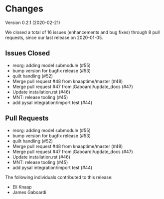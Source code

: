 # Changes

Version 0.2.1 (2020-02-21)

We closed a total of 16 issues (enhancements and bug fixes) through 8 pull requests, since our last release on 2020-01-05.

## Issues Closed
  - reorg: adding model submodule (#55)
  - bump version for bugfix release (#53)
  - quilt handling (#52)
  - Merge pull request #48 from knaaptime/master (#48)
  - Merge pull request #47 from jGaboardi/update_docs (#47)
  - Update installation.rst (#46)
  - MNT: release tooling (#45)
  - add pysal integration/import test (#44)

## Pull Requests
  - reorg: adding model submodule (#55)
  - bump version for bugfix release (#53)
  - quilt handling (#52)
  - Merge pull request #48 from knaaptime/master (#48)
  - Merge pull request #47 from jGaboardi/update_docs (#47)
  - Update installation.rst (#46)
  - MNT: release tooling (#45)
  - add pysal integration/import test (#44)

The following individuals contributed to this release:

  - Eli Knaap
  - James Gaboardi